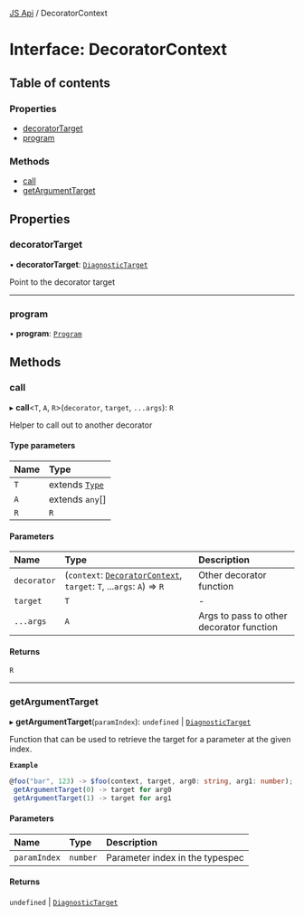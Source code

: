 [JS Api](../index.md) / DecoratorContext

# Interface: DecoratorContext

## Table of contents

### Properties

- [decoratorTarget](DecoratorContext.md#decoratortarget)
- [program](DecoratorContext.md#program)

### Methods

- [call](DecoratorContext.md#call)
- [getArgumentTarget](DecoratorContext.md#getargumenttarget)

## Properties

### decoratorTarget

• **decoratorTarget**: [`DiagnosticTarget`](../index.md#diagnostictarget)

Point to the decorator target

___

### program

• **program**: [`Program`](Program.md)

## Methods

### call

▸ **call**<`T`, `A`, `R`\>(`decorator`, `target`, `...args`): `R`

Helper to call out to another decorator

#### Type parameters

| Name | Type |
| :------ | :------ |
| `T` | extends [`Type`](../index.md#type) |
| `A` | extends `any`[] |
| `R` | `R` |

#### Parameters

| Name | Type | Description |
| :------ | :------ | :------ |
| `decorator` | (`context`: [`DecoratorContext`](DecoratorContext.md), `target`: `T`, ...`args`: `A`) => `R` | Other decorator function |
| `target` | `T` | - |
| `...args` | `A` | Args to pass to other decorator function |

#### Returns

`R`

___

### getArgumentTarget

▸ **getArgumentTarget**(`paramIndex`): `undefined` \| [`DiagnosticTarget`](../index.md#diagnostictarget)

Function that can be used to retrieve the target for a parameter at the given index.

**`Example`**

```ts
@foo("bar", 123) -> $foo(context, target, arg0: string, arg1: number);
 getArgumentTarget(0) -> target for arg0
 getArgumentTarget(1) -> target for arg1
```

#### Parameters

| Name | Type | Description |
| :------ | :------ | :------ |
| `paramIndex` | `number` | Parameter index in the typespec |

#### Returns

`undefined` \| [`DiagnosticTarget`](../index.md#diagnostictarget)
